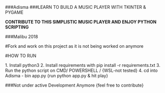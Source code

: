 ###Adisma
###LEARN TO BUILD A MUSIC PLAYER WITH TKINTER & PYGAME


<P>
<b>CONTRIBUTE TO THIS SIMPLISTIC MUSIC PLAYER AND ENJOY PYTHON SCRIPTING</b>
</P>

###Malibu 2018

#Fork and work on this project as it is not being worked on anymore

#HOW TO RUN
<p>
1. Install python3
2. Install requirements with pip install -r requirements.txt
3. Run the python script on CMD/ POWERSHELL / {WSL-not tested}
4. cd into Adisma - bin app.py {run python app.py & hit play}
</p>

###Not under active Development Anymore {feel free to contribute}